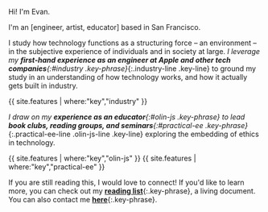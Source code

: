 Hi! I'm Evan.

I'm an [engineer, artist, educator] based in San Francisco.

I study how technology functions as a structuring force – an environment – in the subjective experience of individuals and in society at large. _I leverage my **first-hand experience as an engineer at Apple and other tech companies**{:#industry .key-phrase}_{:.industry-line .key-line} to ground my study in an understanding of how technology works, and how it actually gets built in industry.

{{ site.features | where:"key","industry" }}

_I draw on my **experience as an educator**{:#olin-js .key-phrase} to lead **book clubs, reading groups, and seminars**{:#practical-ee .key-phrase}_{:.practical-ee-line .olin-js-line .key-line} exploring the embedding of ethics in technology.

{{ site.features | where:"key","olin-js" }}
{{ site.features | where:"key","practical-ee" }}

If you are still reading this, I would love to connect! If you'd like to learn more, you can check out my **[reading list](https://www.notion.so/evandorsky/Media-Technology-Ethics-Reading-List-0b0313d881a94612bf6bbc344b7e07ec)**{:.key-phrase}, a living document. You can also contact me [**here**](mailto:evan.dorsky@gmail.com){:.key-phrase}.